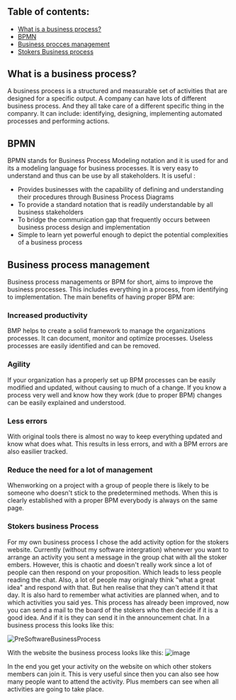 # 

## Table of contents:
- [What is a business process?](#what-is-a-business-process)
- [BPMN](#BPMN)
- [Business procces management](#business-process-management)
- [Stokers Business process](#stokers-business-process)

## What is a business process?
A business process is a structured and measurable set of activities that are designed for a specific output.
A company can have lots of different business process. And they all take care of a different specific thing in the companry.
It can include: identifying, designing, implementing automated processes and performing actions.

## BPMN
BPMN stands for Business Process Modeling notation and it is used for and its a modeling language for business processes. It is very easy to understand and thus can be use by all stakeholders. 
It is useful :
- Provides businesses with the capability of defining and understanding their procedures through Business Process Diagrams
- To provide a standard notation that is readily understandable by all business stakeholders
- To bridge the communication gap that frequently occurs between business process design and implementation
- Simple to learn yet powerful enough to depict the potential complexities of a business process

## Business process management
Business process managements or BPM for short, aims to improve the business processes.
This includes everything in a process, from identifying to implementation.
The main benefits of having proper BPM are:

### Increased productivity
BMP helps to create a solid framework to manage the organizations processes.
It can document, monitor and optimize processes.
Useless processes are easily identified and can be removed.

### Agility
If your organization has a properly set up BPM processes can be easily modified and updated, without causing to much of a change.
If you know a process very well and know how they work (due to proper BPM) changes can be easily explained and understood.

### Less errors
With original tools there is almost no way to keep everything updated and know what does what.
This results in less errors, and with a BPM errors are also easilier tracked.

### Reduce the need for a lot of management
Whenworking on a project with a group of people there is likely to be someone who doesn't stick to the predetermined methods. When this is clearly established with a proper BPM everybody is always on the same page.

### Stokers business Process
For my own business process I chose the add activity option for the stokers website. 
Currently (without my software intergration) whenever you want to arrange an activity you sent a message in the group chat with all the stoker embers. However, this is chaotic and doesn't really work since a lot of people can then respond on your proposition. Which leads to less people reading the chat. Also, a lot of people may originaly think "what a great idea" and respond with that. But hen realise that they can't attend it that day. It is also hard to remember what activities are planned when, and to which activities you said yes.
This process has already been improved, now you can send a mail to the board of the stokers who then decide if it is a good idea. And if it is they can send it in the announcement chat. In a business process this looks like this:

![PreSoftwareBusinessProcess](https://user-images.githubusercontent.com/73878099/175529309-f020f75f-ed5c-43e9-a4c2-bbc05d7e1c1d.png)

With the website the business process looks like this:
![image](https://user-images.githubusercontent.com/73878099/175529357-9085888e-8d48-4910-984c-c985d8eaae4f.png)

In the end you get your activity on the website on which other stokers members can join it.
This is very useful since then you can also see how many people want to attend the activity. Plus members can see when all activities are going to take place.
